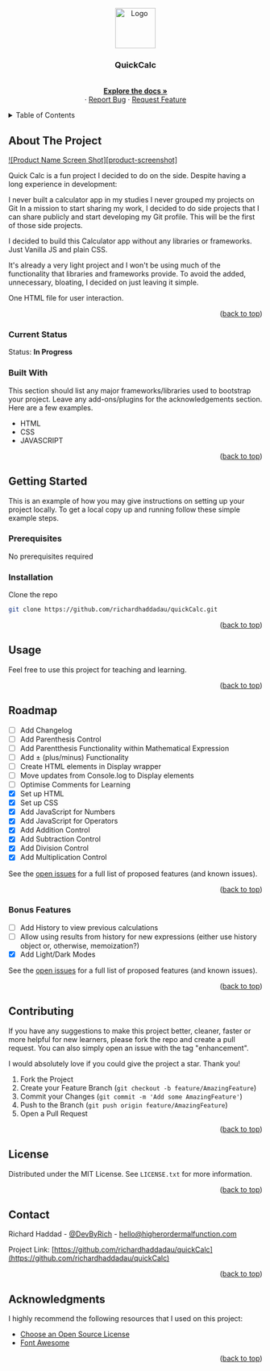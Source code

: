 <div id="top"></div>
<!--
*** Thank you for visiting my project. If you have any ideas or suggestions
*** that could benefit anyone else checking out or using this project
*** feel free to fork the repo and create a pull request
*** or you can just open an issue with an "enhancement" tag.
*** Please give the project a star! Thank you.
-->



<!-- PROJECT LOGO -->
<br />
<div align="center">
  <a href="https://github.com/richardhaddadau/quickCalc">
    <img src="images/logo.png" alt="Logo" width="80" height="80">
  </a>

  <h3 align="center">QuickCalc</h3>

  <p align="center">
    <br />
    <a href="https://github.com/richardhaddadau/quickCalc"><strong>Explore the docs »</strong></a>
    <br />
    ·
    <a href="https://github.com/richardhaddadau/quickCalc/issues">Report Bug</a>
    ·
    <a href="https://github.com/richardhaddadau/quickCalc/issues">Request Feature</a>
  </p>
</div>



<!-- TABLE OF CONTENTS -->
<details>
  <summary>Table of Contents</summary>
  <ol>
    <li>
      <a href="#about-the-project">About The Project</a>
      <ul>
        <li><a href="#current-status">Current Status</a></li>
        <li><a href="#built-with">Built With</a></li>
      </ul>
    </li>
    <li>
      <a href="#getting-started">Getting Started</a>
      <ul>
        <li><a href="#prerequisites">Prerequisites</a></li>
        <li><a href="#installation">Installation</a></li>
      </ul>
    </li>
    <li><a href="#usage">Usage</a></li>
    <li><a href="#roadmap">Roadmap</a>
      <ul>
        <li><a href="#bonus-features">Bonus Features</a></li>
      </ul>
    </li>
    <li><a href="#contributing">Contributing</a></li>
    <li><a href="#license">License</a></li>
    <li><a href="#contact">Contact</a></li>
    <li><a href="#acknowledgments">Acknowledgments</a></li>
  </ol>
</details>



<!-- ABOUT THE PROJECT -->
## About The Project

[![Product Name Screen Shot][product-screenshot]](https://example.com)

Quick Calc is a fun project I decided to do on the side. Despite having a long experience in development:

I never built a calculator app in my studies
I never grouped my projects on Git
In a mission to start sharing my work, I decided to do side projects that I can share publicly and start developing my Git profile. This will be the first of those side projects.

I decided to build this Calculator app without any libraries or frameworks. Just Vanilla JS and plain CSS.

It's already a very light project and I won't be using much of the functionality that libraries and frameworks provide. To avoid the added, unnecessary, bloating, I decided on just leaving it simple.

One HTML file for user interaction.

<p align="right">(<a href="#top">back to top</a>)</p>



### Current Status

Status: **In Progress**



### Built With

This section should list any major frameworks/libraries used to bootstrap your project. Leave any add-ons/plugins for the acknowledgements section. Here are a few examples.

* HTML
* CSS
* JAVASCRIPT

<p align="right">(<a href="#top">back to top</a>)</p>



<!-- GETTING STARTED -->
## Getting Started

This is an example of how you may give instructions on setting up your project locally.
To get a local copy up and running follow these simple example steps.

### Prerequisites

No prerequisites required

### Installation

Clone the repo
   ```sh
   git clone https://github.com/richardhaddadau/quickCalc.git
   ```

<p align="right">(<a href="#top">back to top</a>)</p>



<!-- USAGE EXAMPLES -->
## Usage

Feel free to use this project for teaching and learning.

<p align="right">(<a href="#top">back to top</a>)</p>



<!-- ROADMAP -->
## Roadmap

- [ ] Add Changelog
- [ ] Add Parenthesis Control
- [ ] Add Parentthesis Functionality within Mathematical Expression
- [ ] Add ± (plus/minus) Functionality
- [ ] Create HTML elements in Display wrapper
- [ ] Move updates from Console.log to Display elements
- [ ] Optimise Comments for Learning
- [x] Set up HTML
- [x] Set up CSS
- [x] Add JavaScript for Numbers
- [x] Add JavaScript for Operators
- [x] Add Addition Control
- [x] Add Subtraction Control
- [x] Add Division Control
- [x] Add Multiplication Control

See the [open issues](https://github.com/richardhaddadau/quickCalc/issues) for a full list of proposed features (and known issues).

<p align="right">(<a href="#top">back to top</a>)</p>



### Bonus Features

- [ ] Add History to view previous calculations
- [ ] Allow using results from history for new expressions (either use history object or, otherwise, memoization?)
- [x] Add Light/Dark Modes

See the [open issues](https://github.com/richardhaddadau/quickCalc/issues) for a full list of proposed features (and known issues).

<p align="right">(<a href="#top">back to top</a>)</p>



<!-- CONTRIBUTING -->
## Contributing

If you have any suggestions to make this project better, cleaner, faster or more helpful for new learners, please fork the repo and create a pull request. You can also simply open an issue with the tag "enhancement".

I would absolutely love if you could give the project a star. Thank you!

1. Fork the Project
2. Create your Feature Branch (`git checkout -b feature/AmazingFeature`)
3. Commit your Changes (`git commit -m 'Add some AmazingFeature'`)
4. Push to the Branch (`git push origin feature/AmazingFeature`)
5. Open a Pull Request

<p align="right">(<a href="#top">back to top</a>)</p>



<!-- LICENSE -->
## License

Distributed under the MIT License. See `LICENSE.txt` for more information.

<p align="right">(<a href="#top">back to top</a>)</p>



<!-- CONTACT -->
## Contact

Richard Haddad - [@DevByRich](https://twitter.com/DevByRich) - hello@higherordermalfunction.com

Project Link: [https://github.com/richardhaddadau/quickCalc](https://github.com/richardhaddadau/quickCalc)

<p align="right">(<a href="#top">back to top</a>)</p>



<!-- ACKNOWLEDGMENTS -->
## Acknowledgments

I highly recommend the following resources that I used on this project:

* [Choose an Open Source License](https://choosealicense.com)
* [Font Awesome](https://fontawesome.com)

<p align="right">(<a href="#top">back to top</a>)</p>
